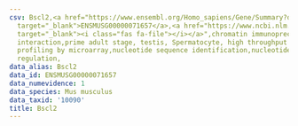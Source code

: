 ```yaml
---
csv: Bscl2,<a href="https://www.ensembl.org/Homo_sapiens/Gene/Summary?db=core;g=ENSMUSG00000071657"
  target="_blank">ENSMUSG00000071657</a>,<a href="https://www.ncbi.nlm.nih.gov/pubmed/23834426"
  target="_blank"><i class="fas fa-file"></i></a>",chromatin immunoprecipitation assay,direct
  interaction,prime adult stage, testis, Spermatocyte, high throughput transcription
  profiling by microarray,nucleotide sequence identification,nucleotide sequence identification,transcriptional
  regulation,
data_alias: Bscl2
data_id: ENSMUSG00000071657
data_numevidence: 1
data_species: Mus musculus
data_taxid: '10090'
title: Bscl2
---
```


